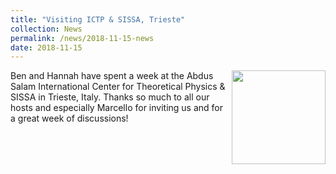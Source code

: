 ```yaml
---
title: "Visiting ICTP & SISSA, Trieste"
collection: News
permalink: /news/2018-11-15-news
date: 2018-11-15
---
```

<img src="{{ '/images/trieste.jpg'}}" width='150' align='right' />
Ben and Hannah have spent a week at the Abdus Salam International Center for Theoretical Physics & SISSA in Trieste, Italy. Thanks so much to all our hosts and especially Marcello for inviting us and for a great week of discussions!
